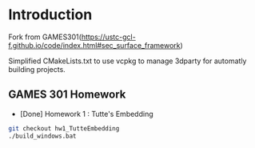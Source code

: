 # Introduction
Fork from GAMES301(https://ustc-gcl-f.github.io/code/index.html#sec_surface_framework)

Simplified CMakeLists.txt to use vcpkg to manage 3dparty for automatly building projects.

## GAMES 301 Homework

+ [Done] Homework 1 : Tutte's Embedding
```bash
git checkout hw1_TutteEmbedding
./build_windows.bat
```